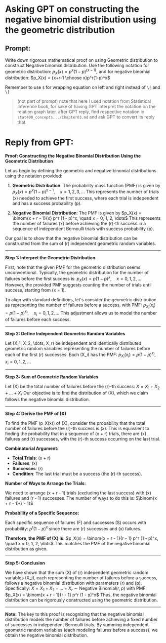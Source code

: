 # Asking GPT on constructing the negative binomial distribution using the geometric distribution
## Prompt:
Write down rigorous mathematical proof on using Geometric distribution to construct Negative binomial distribution. Use the following notation for geometric distribution: $p_X(x) = p^x(1-p)^{(x-1)}$,  and for negative binomial distribution: $p_X(x) = {x+r-1 \choose x}p^r(1-p)^x$

Remember to use `$` for wrapping equation on left and right instead of `\[` and `\]`
> (not part of prompt) note that here I used notation from Statistical Inference book, for sake of having GPT interpret the notation on the relation graph later.
> after GPT reply, find respective notation in `stat400_concepts.../Chapter03.md` and ask GPT to convert its reply that.


# Reply from GPT:

**Proof: Constructing the Negative Binomial Distribution Using the Geometric Distribution**

Let us begin by defining the geometric and negative binomial distributions using the notation provided:

1. **Geometric Distribution**: The probability mass function (PMF) is given by
   $p_X(x) = p^x (1 - p)^{x - 1}, \quad x = 1, 2, 3, \dots$
   This represents the number of trials \(x\) needed to achieve the first success, where each trial is independent and has a success probability \(p\).

2. **Negative Binomial Distribution**: The PMF is given by
   $p_X(x) = \binom{x + r - 1}{x} p^r (1 - p)^x, \quad x = 0, 1, 2, \dots$
   This represents the number of failures \(x\) before achieving the \(r\)-th success in a sequence of independent Bernoulli trials with success probability \(p\).

Our goal is to show that the negative binomial distribution can be constructed from the sum of \(r\) independent geometric random variables.

---

**Step 1: Interpret the Geometric Distribution**

First, note that the given PMF for the geometric distribution seems unconventional. Typically, the geometric distribution for the number of failures before the first success is:
$p_X(x) = p (1 - p)^x, \quad x = 0, 1, 2, \dots$
However, the provided PMF suggests counting the number of trials until success, starting from \(x = 1\).

To align with standard definitions, let's consider the geometric distribution as representing the number of failures before a success, with PMF:
$p_{X_i}(x_i) = p (1 - p)^{x_i}, \quad x_i = 0, 1, 2, \dots$
This adjustment allows us to model the number of failures before each success.

---

**Step 2: Define Independent Geometric Random Variables**

Let \(X_1, X_2, \dots, X_r\) be independent and identically distributed geometric random variables representing the number of failures before each of the first \(r\) successes. Each \(X_i\) has the PMF:
$p_{X_i}(x_i) = p (1 - p)^{x_i}, \quad x_i = 0, 1, 2, \dots$

---

**Step 3: Sum of Geometric Random Variables**

Let \(X\) be the total number of failures before the \(r\)-th success:
$X = X_1 + X_2 + \dots + X_r$
Our objective is to find the distribution of \(X\), which we claim follows the negative binomial distribution.

---

**Step 4: Derive the PMF of \(X\)**

To find the PMF \(p_X(x)\) of \(X\), consider the probability that the total number of failures before the \(r\)-th success is \(x\). This is equivalent to finding the probability that in a sequence of \(x + r\) trials, there are \(x\) failures and \(r\) successes, with the \(r\)-th success occurring on the last trial.

**Combinatorial Argument:**

- **Total Trials**: \(x + r\)
- **Failures**: \(x\)
- **Successes**: \(r\)
- **Condition**: The last trial must be a success (the \(r\)-th success).

**Number of Ways to Arrange the Trials:**

We need to arrange \(x + r - 1\) trials (excluding the last success) with \(x\) failures and \(r - 1\) successes. The number of ways to do this is:
$\binom{x + r - 1}{r - 1}$

**Probability of a Specific Sequence:**

Each specific sequence of failures (F) and successes (S) occurs with probability:
$p^r (1 - p)^x$
since there are \(r\) successes and \(x\) failures.

**Therefore, the PMF of \(X\) is:**
$p_X(x) = \binom{x + r - 1}{r - 1} p^r (1 - p)^x, \quad x = 0, 1, 2, \dots$
This matches the PMF of the negative binomial distribution as given.

---

**Step 5: Conclusion**

We have shown that the sum \(X\) of \(r\) independent geometric random variables \(X_i\), each representing the number of failures before a success, follows a negative binomial distribution with parameters \(r\) and \(p\). Specifically:
$X = X_1 + X_2 + \dots + X_r \sim \text{Negative Binomial}(r, p)$
with PMF:
$p_X(x) = \binom{x + r - 1}{r - 1} p^r (1 - p)^x$
Thus, the negative binomial distribution can be rigorously constructed using the geometric distribution.

---

**Note:** The key to this proof is recognizing that the negative binomial distribution models the number of failures before achieving a fixed number of successes in independent Bernoulli trials. By summing independent geometric random variables (each modeling failures before a success), we obtain the negative binomial distribution.